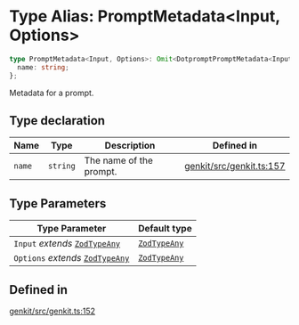 # Type Alias: PromptMetadata\<Input, Options\>

```ts
type PromptMetadata<Input, Options>: Omit<DotpromptPromptMetadata<Input, Options>, "name"> & {
  name: string;
};
```

Metadata for a prompt.

## Type declaration

| Name | Type | Description | Defined in |
| ------ | ------ | ------ | ------ |
| `name` | `string` | The name of the prompt. | [genkit/src/genkit.ts:157](https://github.com/firebase/genkit/blob/86a563873fbb9affe6f57f066fad8793cf01ed99/js/genkit/src/genkit.ts#L157) |

## Type Parameters

| Type Parameter | Default type |
| ------ | ------ |
| `Input` *extends* [`ZodTypeAny`](../namespaces/z/type-aliases/ZodTypeAny.md) | [`ZodTypeAny`](../namespaces/z/type-aliases/ZodTypeAny.md) |
| `Options` *extends* [`ZodTypeAny`](../namespaces/z/type-aliases/ZodTypeAny.md) | [`ZodTypeAny`](../namespaces/z/type-aliases/ZodTypeAny.md) |

## Defined in

[genkit/src/genkit.ts:152](https://github.com/firebase/genkit/blob/86a563873fbb9affe6f57f066fad8793cf01ed99/js/genkit/src/genkit.ts#L152)
